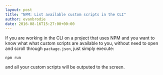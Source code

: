 ```yaml
---
layout: post
title: "NPM: List available custom scripts in the CLI"
author: evanbrodie
date: 2016-08-16T15:27:00+00:00
---
```


If you are working in the CLI on a project that uses NPM and you want to know what what custom scripts are available to you, without need to open and scroll through `package.json`, just simply execute:

```
npm run
```

and all your custom scripts will be outputed to the screen.
